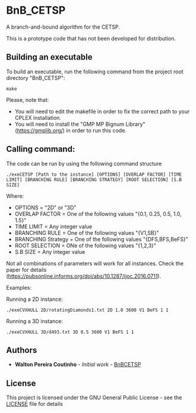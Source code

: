 # BnB_CETSP

A branch-and-bound algorithm for the CETSP.

This is a prototype code that has not been developed for distribution.

## Building an executable

To build an executable, run the following command from the project root directory "BnB_CETSP":
```
make
```
Please, note that:
 * You will need to edit the makefile in order to fix the correct path to your CPLEX installation.
 * You will need to install the "GMP MP Bignum Library" (https://gmplib.org/) in order to run this code.

## Calling command:

The code can be run by using the following command structure
```
./exeCETSP [Path to the instance] [OPTIONS] [OVERLAP FACTOR] [TIME LIMIT] [BRANCHING RULE] [BRANCHING STRATEGY] [ROOT SELECTION] [S.B SIZE]
```
Where:

 * OPTIONS = "2D" or "3D"
 * OVERLAP FACTOR = One of the following values "{0.1, 0.25, 0.5, 1.0, 1.5}"
 * TIME LIMIT = Any integer value
 * BRANCHING RULE = One of the following values "{V1,SB}"
 * BRANCHING Strategy = One of the following values "{DFS,BFS,BeFS}"
 * ROOT SELECTION = ONe of the following values "{1,2,3}"
 * S.B SIZE = Any integer value

Not all combinations of parameters will work for all instances. Check the paper for details (https://pubsonline.informs.org/doi/abs/10.1287/ijoc.2016.0711).

Examples:

Running a 2D instance:
```
./exeCVXHULL 2D/rotatingDiamonds1.txt 2D 1.0 3600 V1 BeFS 1 1
```

Running a 3D instance:
```
./exeCVXHULL 3D/d493.txt 3D 0.5 3600 V1 BeFS 1 1
```

## Authors

* **Walton Pereira Coutinho** - *Initial work* - [BnBCETSP](https://github.com/waltonpcoutinho/BnB_CETSP)

## License

This project is licensed under the GNU General Public License - see the [LICENSE](LICENSE) file for details


